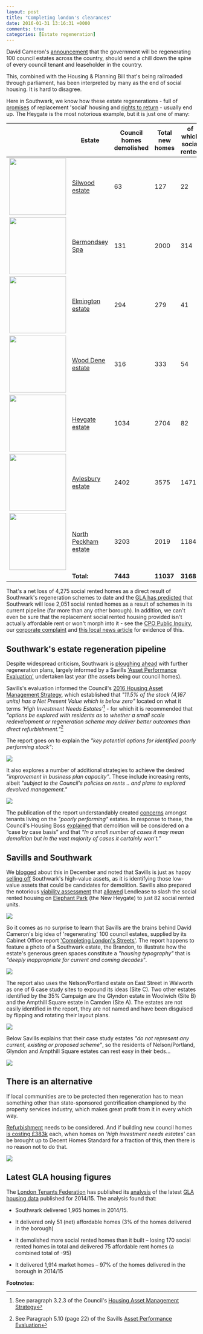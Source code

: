 ```yaml
---
layout: post
title: "Completing london's clearances"
date: 2016-01-31 13:16:31 +0000
comments: true
categories: [Estate regeneration] 
---
```

David Cameron's [announcement](https://www.gov.uk/government/news/prime-minister-pledges-to-transform-sink-estates) that the government will be regenerating 100 council estates across the country, should send a chill down the spine of every council tenant and leaseholder in the country.

This, combined with the Housing & Planning Bill that's being railroaded through parliament, has been interpreted by many as the end of social housing. It is hard to disagree.

Here in Southwark, we know how these estate regenerations - full of [promises](/affordable-housing/) of replacement 'social' housing and [rights to return](/2013-06-08-the-heygate-diaspora/) - usually end up. The Heygate is the most notorious example, but it is just one of many:

|   | Estate  | Council homes demolished  | Total new homes  | of which social rented  |
|---|---|---|---|---|
| <img src="http://crappistmartin.github.io/images/silwood.jpg" height="150" width="150"> | [Silwood estate](http://35percent.org/silwood-estate-regeneration/)  | 63  | 127  | 22  |
| <img src="http://crappistmartin.github.io/images/BermondseySpaDemolition.jpg" height="150" width="150">  | [Bermondsey Spa](http://35percent.org/bermondsey-spa-regeneration/)  | 131  | 2000  | 314  |
| <img src="http://crappistmartin.github.io/images/elmingtondemolition.jpg" height="150" width="150"> | [Elmington estate](http://35percent.org/elmington-estate-regeneration/) | 294  | 279  | 41  |
| <img src="http://crappistmartin.github.io/images/wooddene1.jpg" height="150" width="150"> | [Wood Dene estate](http://35percent.org/wood-dene-estate-regeneration/) | 316 | 333 | 54 |
| <img src="http://crappistmartin.github.io/images/heygatedemolition.jpg" height="150" width="150"> | [Heygate estate](http://35percent.org/heygate-regeneration-faq/) | 1034 | 2704 | 82 |
| <img src="http://crappistmartin.github.io/images/aylesburydemolition.jpg" height="150" width="150"> | [Aylesbury estate](http://35percent.org/aylesbury-estate/) | 2402 | 3575 | 1471 |
| <img src="http://crappistmartin.github.io/images/northpeckham5.jpg" height="150" width="150"> | [North Peckham estate](http://35percent.org/north-peckham-estate/) | 3203 | 2019 | 1184 |
|   | __Total:__ | __7443__ | __11037__ | __3168__ |


That's a net loss of 4,275 social rented homes as a direct result of Southwark's regeneration schemes to date and the [GLA has predicted](https://www.london.gov.uk/press-releases/assembly/darren-johnson/loss-of-social-housing-through-estate-regeneration) that Southwark will lose 2,051 social rented homes as a result of schemes in its current pipeline (far more than any other borough). In addition, we can't even be sure that the replacement social rented housing provided isn't actually affordable rent or won't morph into it - see the [CPO Public Inquiry](https://youtu.be/x0CIUdfA-JU?t=4m12s), our [corporate complaint](http://crappistmartin.github.io/images/Corporate_Complaint_15_Dec_2015Final.pdf) and [this local news article](http://crappistmartin.github.io/images/SN_affordablerent.pdf) for evidence of this.

## Southwark's estate regeneration pipeline
Despite widespread criticism, Southwark is [ploughing ahead](/2015-03-28-manifesto-for-destruction-of-council-estates/) with further regeneration plans, largely informed by a Savills ['Asset Performance Evaluation'](http://moderngov.southwark.gov.uk/documents/s55626/Appendix%204%20Savills%20Evaluation.pdf) undertaken last year (the assets being our council homes).


Savills's evaluation informed the Council's [2016 Housing Asset Management Strategy](https://consultations.southwark.gov.uk/housing-community-services-department-community-engagement-team/asset-management-consultation/supporting_documents/Asset%20Management%20Strategy.pdf), which established that _"11.5% of the stock (4,167 units) has a Net Present Value which is below zero"_ located on what it terms _'High Investment Needs Estates'_[^1] - for which it is recommended that _"options be explored with residents as to whether a small scale redevelopment or regeneration scheme may deliver better outcomes than direct refurbishment."_[^2]

The report goes on to explain the _"key potential options for identified poorly performing stock"_:

![](http://35percent.org/img/savills2.png)

It also explores a number of additional strategies to achieve the desired _"improvement in business plan capacity"_. These include increasing rents, albeit _"subject to the Council's policies on rents .. and plans to explored devolved management."_

![](http://35percent.org/img/savills1.png)

The publication of the report understandably created [concerns](http://www.southwarknews.co.uk/news/your-home-is-worth-less-than-nothing-council-report-evaluates-southwark-properties/) amongst tenants living on the _"poorly performing"_ estates. In response to these, the Council's Housing Boss [explained](http://www.southwarknews.co.uk/news/no-more-wholesale-estate-demolition-says-housing-boss/) that demolition will be considered on a “case by case basis” and that _“In a small number of cases it may mean demolition but in the vast majority of cases it certainly won’t.”_


## Savills and Southwark
We [blogged](/2015-12-20-heygate-sell-off-how-much-are-we-getting/) about this in December and noted that Savills is just as happy [selling off](/auctions) Southwark's high-value assets, as it is identifying those low-value assets that could be candidates for demolition. Savills also prepared the notorious [viability assessment](http://crappistmartin.github.io/collated-viability-assessments/) that [allowed](/2015-06-25-heygate-viability-assessment-finally-revealed/) Lendlease to slash the social rented housing on [Elephant Park](http://www.elephantpark.co.uk) (the New Heygate) to just 82 social rented units. 

![](http://35percent.org/img/savills.png)

So it comes as no surprise to learn that Savills are the brains behind David Cameron's big idea of 'regenerating' 100 council estates, supplied by its Cabinet Office report ['Completing London's Streets'](http://www.savills.co.uk/research_articles/141285/198087-0). The report happens to feature a photo of a Southwark estate, the Brandon, to illustrate how the estate's generous green spaces constitute a _"housing typography"_ that is _"deeply inappropriate for current and coming decades"_.   

![](http://crappistmartin.github.io/images/completing-londons-streets-brandon.png)

The report also uses the Nelson/Portland estate on East Street in Walworth as one of 6 case study sites to expound its ideas (Site C). Two other estates identified by the 35% Campaign are the Glyndon estate in Woolwich (Site B) and the Ampthill Square estate in Camden (Site A). The estates are not easily identified in the report, they are not named and have been disguised by flipping and rotating their layout plans.

![](http://crappistmartin.github.io/images/completing-londons-streets.png)

Below Savills explains that their case study estates _"do not represent any current, existing or proposed scheme"_, so the residents of Nelson/Portland, Glyndon and Ampthill Square estates can rest easy in their beds...

![](http://crappistmartin.github.io/images/ybarthes.png)

## There is an alternative
If local communities are to be protected then regeneration has to mean something other than state-sponsored gentrification championed by the property services industry, which makes great profit from it in every which way. 

[Refurbishment](http://www.engineering.ucl.ac.uk/engineering-exchange/demolition-refurbishment-social-housing/) needs to be considered. And if building new council homes [is costing £383k](http://www.estatesgazette.com/blogs/london-residential-research/2015/07/costs-southwark-council-528149-build-council-flat/) each, when homes on _'high investment needs estates'_ can be brought up to Decent Homes Standard for a fraction of this, then there is no reason not to do that.

![](http://crappistmartin.github.io/images/dhscosts.png)

## Latest GLA housing figures
The [London Tenants Federation](http://www.londontenants.org/) has published its [analysis](/img/LTF_delivery_of_housing_in_London_2014-15.pdf) of the latest [GLA housing data](http://data.london.gov.uk/dataset/gla-affordable-housing-programme-outturn/resource/0ff48fbb-5119-4af1-9692-d0fa57093371) published for 2014/15. The analysis found that:

* Southwark delivered 1,965 homes in 2014/15.

* It delivered only 51 (net) affordable homes (3% of the homes delivered in the borough)

* It demolished more social rented homes than it built – losing 170 social rented homes in total and delivered 75 affordable rent homes (a combined total of -95)

* It delivered 1,914 market homes – 97% of the homes delivered in the borough in 2014/15




__Footnotes:__  

[^1]: See paragraph 3.2.3 of the Council's [Housing Asset Management Strategy](https://consultations.southwark.gov.uk/housing-community-services-department-community-engagement-team/asset-management-consultation/supporting_documents/Asset%20Management%20Strategy.pdf)

[^2]: See Paragraph 5.10 (page 22) of the Savills [Asset Performance Evaluation](http://moderngov.southwark.gov.uk/documents/s55626/Appendix%204%20Savills%20Evaluation.pdf)

<meta name="twitter:card" content="summary" />
<meta name="twitter:title" content="Completing London's Clearances" />
<meta name="twitter:description" content="Savills advises David Cameron and Peter John how to clear London's council estates." />
<meta name="twitter:image" content="http://crappistmartin.github.io/images/david-cameron_peter-john.jpg" />
